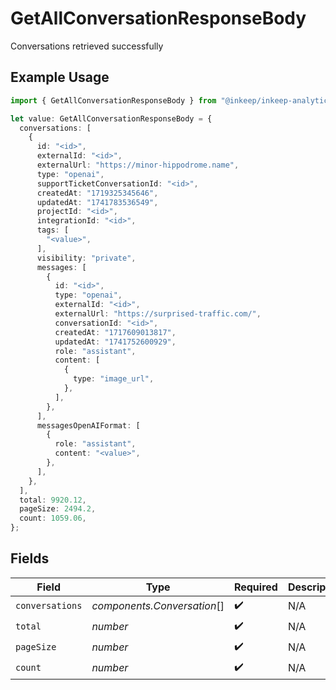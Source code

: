 # GetAllConversationResponseBody

Conversations retrieved successfully

## Example Usage

```typescript
import { GetAllConversationResponseBody } from "@inkeep/inkeep-analytics/models/operations";

let value: GetAllConversationResponseBody = {
  conversations: [
    {
      id: "<id>",
      externalId: "<id>",
      externalUrl: "https://minor-hippodrome.name",
      type: "openai",
      supportTicketConversationId: "<id>",
      createdAt: "1719325345646",
      updatedAt: "1741783536549",
      projectId: "<id>",
      integrationId: "<id>",
      tags: [
        "<value>",
      ],
      visibility: "private",
      messages: [
        {
          id: "<id>",
          type: "openai",
          externalId: "<id>",
          externalUrl: "https://surprised-traffic.com/",
          conversationId: "<id>",
          createdAt: "1717609013817",
          updatedAt: "1741752600929",
          role: "assistant",
          content: [
            {
              type: "image_url",
            },
          ],
        },
      ],
      messagesOpenAIFormat: [
        {
          role: "assistant",
          content: "<value>",
        },
      ],
    },
  ],
  total: 9920.12,
  pageSize: 2494.2,
  count: 1059.06,
};
```

## Fields

| Field                       | Type                        | Required                    | Description                 |
| --------------------------- | --------------------------- | --------------------------- | --------------------------- |
| `conversations`             | *components.Conversation*[] | :heavy_check_mark:          | N/A                         |
| `total`                     | *number*                    | :heavy_check_mark:          | N/A                         |
| `pageSize`                  | *number*                    | :heavy_check_mark:          | N/A                         |
| `count`                     | *number*                    | :heavy_check_mark:          | N/A                         |